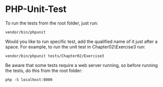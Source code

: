 # PHP-Unit-Test

To run the tests from the root folder, just run:

```
vendor/bin/phpunit
```

Would you like to run specific test, add the qualified name of it just after a space. For example, to run the unit test
in Chapter02\Exercise3 run:

```
vendor/bin/phpunit tests/Chapter02/Exercise3
```

Be aware that some tests require a web server running, so before running the tests, do this from the root folder:

```
php -S localhost:8000
```